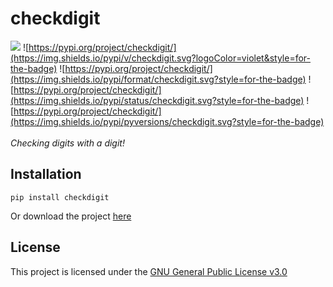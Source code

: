 # checkdigit
![](https://img.shields.io/travis/com/harens/checkdigit.svg?style=for-the-badge) ![https://pypi.org/project/checkdigit/](https://img.shields.io/pypi/v/checkdigit.svg?logoColor=violet&style=for-the-badge) ![https://pypi.org/project/checkdigit/](https://img.shields.io/pypi/format/checkdigit.svg?style=for-the-badge) ![https://pypi.org/project/checkdigit/](https://img.shields.io/pypi/status/checkdigit.svg?style=for-the-badge) ![https://pypi.org/project/checkdigit/](https://img.shields.io/pypi/pyversions/checkdigit.svg?style=for-the-badge)
<br>
<br>
*Checking digits with a digit!*

## Installation
```shell
pip install checkdigit
```
Or download the project [here](https://github.com/harens/checkdigit/archive/master.zip)

## License
This project is licensed under the [GNU General Public License v3.0](https://github.com/harens/checkdigit/blob/master/LICENSE)

